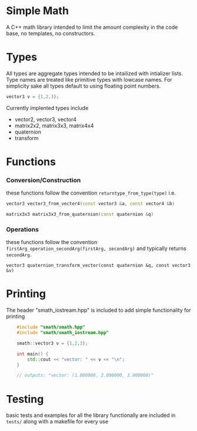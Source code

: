 # Simple Math
A C++ math library intended to limit the amount complexity in the code base, no templates, no constructors.

# Types
All types are aggregate types intended to be intailized with intializer lists. Type names are treated like primitive types with lowcase names. For simplicity sake all types default to using floating point numbers.
```cpp
vector3 v = {1,2,3};
```

Currently implented types include
- vector2, vector3, vector4
- matrix2x2, matrix3x3, matrix4x4
- quaternion
- transform

# Functions
### Conversion/Construction
these functions follow the convention `returntype_from_type(type)` i.e. 
```cpp
vector3 vector3_from_vector4(const vector3 &a, const vector4 &b)

matrix3x3 matrix3x3_from_quaternion(const quaternion &q)
``` 


### Operations
these functions follow the convention `firstArg_operation_secondArg(firstArg, secondArg)` and typically returns `secondArg`.
```
vector3 quaternion_transform_vector(const quaternion &q, const vector3 &v)
```

# Printing
The header "smath_iostream.hpp" is included to add simple functionality for printing
```cpp
    #include "smath/smath.hpp"
    #include "smath/smath_iostream.hpp"

    smath::vector3 v = {1,2,3};

    int main() {
        std::cout << "vector: " << v << "\n";
    }

    // outputs: "vector: (1.000000, 2.000000, 3.000000)"
```

# Testing
basic tests and examples for all the library functionally are included in `tests/` along with a makefile for every use


